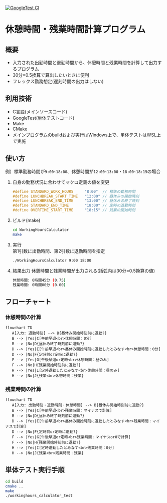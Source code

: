 [![GoogleTest CI](https://github.com/tkura37/WorkingHoursCalculator/actions/workflows/GoogleTest-CI.yml/badge.svg)](https://github.com/tkura37/WorkingHoursCalculator/actions/workflows/GoogleTest-CI.yml)
# 休憩時間・残業時間計算プログラム
## 概要
- 入力された出勤時間と退勤時間から、休憩時間と残業時間を計算して出力するプログラム
- 30分=0.5換算で算出したいときに便利
- フレックス勤務想定(遅刻時間の出力はしない)

## 利用技術
- C言語(メインソースコード)
- GoogleTest(単体テストコード)
- Make
- CMake
- メインプログラムのbuildおよび実行はWindows上で、単体テストはWSL上で実施

## 使い方
例）標準勤務時間が`9:00~18:00`、休憩時間が`12:00~13:00`・`18:00~18:15`の場合
1. 自身の勤務状況に合わせてマクロ定義の値を変更
   ```C:src/WorkingHoursCalculator.h
   #define STANDARD_WORK_HOURS     "8:00"  // 標準の勤務時間
   #define LUNCHBREAK_START_TIME   "12:00" // 昼休みの開始時刻
   #define LUNCHBREAK_END_TIME     "13:00" // 昼休みの終了時刻
   #define STANDARD_END_TIME       "18:00" // 定時の退勤時刻
   #define OVERTIME_START_TIME     "18:15" // 残業の開始時刻
   ```
2. ビルド(make)
   ```bash
   cd WorkingHoursCalculator
   make
   ```
3. 実行  
   第1引数に出勤時間、第2引数に退勤時間を指定
   ```bash
   ./WorkingHoursCalculator 9:00 18:00
   ```
4. 結果出力
   休憩時間と残業時間が出力される(括弧内は30分=0.5換算の値)
   ```bash
   休憩時間: 0時間45分 (0.75)
   残業時間: 0時間00分 (0.00)
   ```

## フローチャート
### 休憩時間の計算
```mermaid
flowchart TD
   A[入力: 退勤時刻] --> B{昼休み開始時刻前に退勤?}
   B --> |Yes|C[午前早退<br>休憩時間：0分]
   B --> |No|D{昼休み終了時刻前に退勤?}   
   D --> |Yes|E[午前早退<br>昼休み開始時刻に退勤したとみなす<br>休憩時間：0分]
   D --> |No|F{定時前or定時に退勤?}
   F --> |Yes|G[午後早退or定時<br>休憩時間：昼のみ]
   F --> |No|H{残業開始時刻前に退勤?}
   H --> |Yes|I[定時退勤したとみなす<br>休憩時間：昼のみ]
   H --> |No|J{残業<br>休憩時間：残業}
```

### 残業時間の計算
```mermaid
flowchart TD
   A[入力: 出勤時刻・退勤時刻・休憩時間] --> B{昼休み開始時刻前に退勤?}
   B --> |Yes|C[午前早退<br>残業時間：マイナスで計算]
   B --> |No|D{昼休み終了時刻前に退勤?}   
   D --> |Yes|E[午前早退<br>昼休み開始時刻に退勤したとみなす<br>残業時間：マイナスで計算]
   D --> |No|F{定時前or定時に退勤?}
   F --> |Yes|G[午後早退or定時<br>残業時間：マイナスor0で計算]
   F --> |No|H{残業開始時刻前に退勤?}
   H --> |Yes|I[定時退勤したとみなす<br>残業時間：0分]
   H --> |No|J{残業<br>残業時間：残業}
```

## 単体テスト実行手順
```bash
cd build
cmake ..
make
./workinghours_calculator_test
```
